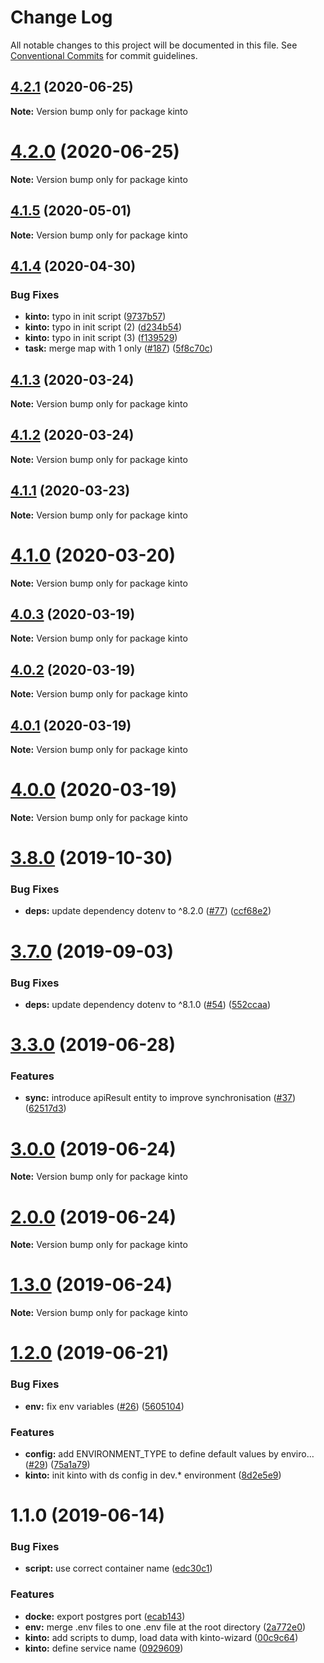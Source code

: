 # Change Log

All notable changes to this project will be documented in this file.
See [Conventional Commits](https://conventionalcommits.org) for commit guidelines.

## [4.2.1](https://github.com/SocialGouv/ds-aggregator/compare/v4.2.0...v4.2.1) (2020-06-25)

**Note:** Version bump only for package kinto





# [4.2.0](https://github.com/SocialGouv/ds-aggregator/compare/v4.1.5...v4.2.0) (2020-06-25)

**Note:** Version bump only for package kinto





## [4.1.5](https://github.com/SocialGouv/ds-aggregator/compare/v4.1.4...v4.1.5) (2020-05-01)

**Note:** Version bump only for package kinto





## [4.1.4](https://github.com/SocialGouv/ds-aggregator/compare/v4.1.3...v4.1.4) (2020-04-30)


### Bug Fixes

* **kinto:** typo in init script ([9737b57](https://github.com/SocialGouv/ds-aggregator/commit/9737b57))
* **kinto:** typo in init script (2) ([d234b54](https://github.com/SocialGouv/ds-aggregator/commit/d234b54))
* **kinto:** typo in init script (3) ([f139529](https://github.com/SocialGouv/ds-aggregator/commit/f139529))
* **task:** merge map with 1 only ([#187](https://github.com/SocialGouv/ds-aggregator/issues/187)) ([5f8c70c](https://github.com/SocialGouv/ds-aggregator/commit/5f8c70c))





## [4.1.3](https://github.com/SocialGouv/ds-aggregator/compare/v4.1.2...v4.1.3) (2020-03-24)

**Note:** Version bump only for package kinto





## [4.1.2](https://github.com/SocialGouv/ds-aggregator/compare/v4.1.1...v4.1.2) (2020-03-24)

**Note:** Version bump only for package kinto





## [4.1.1](https://github.com/SocialGouv/ds-aggregator/compare/v4.1.0...v4.1.1) (2020-03-23)

**Note:** Version bump only for package kinto





# [4.1.0](https://github.com/SocialGouv/ds-aggregator/compare/v4.0.3...v4.1.0) (2020-03-20)

**Note:** Version bump only for package kinto





## [4.0.3](https://github.com/SocialGouv/ds-aggregator/compare/v4.0.2...v4.0.3) (2020-03-19)

**Note:** Version bump only for package kinto





## [4.0.2](https://github.com/SocialGouv/ds-aggregator/compare/v4.0.1...v4.0.2) (2020-03-19)

**Note:** Version bump only for package kinto





## [4.0.1](https://github.com/SocialGouv/ds-aggregator/compare/v4.0.0...v4.0.1) (2020-03-19)

**Note:** Version bump only for package kinto





# [4.0.0](https://github.com/SocialGouv/ds-aggregator/compare/v3.9.0...v4.0.0) (2020-03-19)

**Note:** Version bump only for package kinto





# [3.8.0](https://github.com/SocialGouv/ds-aggregator/compare/v3.7.0...v3.8.0) (2019-10-30)


### Bug Fixes

* **deps:** update dependency dotenv to ^8.2.0 ([#77](https://github.com/SocialGouv/ds-aggregator/issues/77)) ([ccf68e2](https://github.com/SocialGouv/ds-aggregator/commit/ccf68e2))





# [3.7.0](https://github.com/SocialGouv/ds-aggregator/compare/v3.6.0...v3.7.0) (2019-09-03)


### Bug Fixes

* **deps:** update dependency dotenv to ^8.1.0 ([#54](https://github.com/SocialGouv/ds-aggregator/issues/54)) ([552ccaa](https://github.com/SocialGouv/ds-aggregator/commit/552ccaa))





# [3.3.0](https://github.com/SocialGouv/ds-aggregator/compare/v3.2.1...v3.3.0) (2019-06-28)


### Features

* **sync:** introduce apiResult entity to improve synchronisation ([#37](https://github.com/SocialGouv/ds-aggregator/issues/37)) ([62517d3](https://github.com/SocialGouv/ds-aggregator/commit/62517d3))





# [3.0.0](https://github.com/SocialGouv/ds-aggregator/compare/v2.0.0...v3.0.0) (2019-06-24)

**Note:** Version bump only for package kinto





# [2.0.0](https://github.com/SocialGouv/ds-aggregator/compare/v1.3.0...v2.0.0) (2019-06-24)

**Note:** Version bump only for package kinto





# [1.3.0](https://github.com/SocialGouv/ds-aggregator/compare/v1.2.1...v1.3.0) (2019-06-24)

**Note:** Version bump only for package kinto





# [1.2.0](https://github.com/SocialGouv/ds-aggregator/compare/v1.1.0...v1.2.0) (2019-06-21)


### Bug Fixes

* **env:** fix env variables ([#26](https://github.com/SocialGouv/ds-aggregator/issues/26)) ([5605104](https://github.com/SocialGouv/ds-aggregator/commit/5605104))


### Features

* **config:** add ENVIRONMENT_TYPE to define default values by enviro… ([#29](https://github.com/SocialGouv/ds-aggregator/issues/29)) ([75a1a79](https://github.com/SocialGouv/ds-aggregator/commit/75a1a79))
* **kinto:** init kinto with ds config in dev.* environment ([8d2e5e9](https://github.com/SocialGouv/ds-aggregator/commit/8d2e5e9))





# 1.1.0 (2019-06-14)


### Bug Fixes

* **script:** use correct container name ([edc30c1](https://github.com/SocialGouv/ds-aggregator/commit/edc30c1))


### Features

* **docke:** export postgres port ([ecab143](https://github.com/SocialGouv/ds-aggregator/commit/ecab143))
* **env:** merge .env files to one .env file at the root directory ([2a772e0](https://github.com/SocialGouv/ds-aggregator/commit/2a772e0))
* **kinto:** add scripts to dump, load data with kinto-wizard ([00c9c64](https://github.com/SocialGouv/ds-aggregator/commit/00c9c64))
* **kinto:** define service name ([0929609](https://github.com/SocialGouv/ds-aggregator/commit/0929609))
